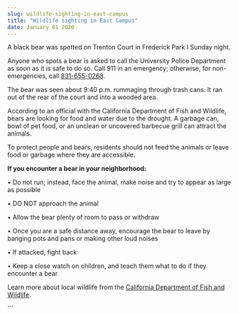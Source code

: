 ```yaml
---
slug: wildlife-sighting-in-east-campus
title: "Wildlife sighting in East Campus"
date: January 01 2020
---
```


 
<p>
  A black bear was spotted on Trenton Court in Frederick Park I Sunday night.
</p>
<p>
  Anyone who spots a bear is asked to call the University Police Department as
  soon as it is safe to do so. Call 911 in an emergency; otherwise, for
  non&#45;emergencies, call
  <a href="tel:831&#45;655&#45;0268">831&#45;655&#45;0268</a>.
</p>
<p>
  The bear was seen about 9:40 p.m. rummaging through trash cans. It ran out of
  the rear of the court and into a wooded area.
</p>
<p>
  According to an official with the California Department of Fish and Wildlife,
  bears are looking for food and water due to the drought. A garbage can, bowl
  of pet food, or an unclean or uncovered barbecue grill can attract the
  animals.
</p>
<p>
  To protect people and bears, residents should not feed the animals or leave
  food or garbage where they are accessible.
</p>
<p><strong>If you encounter a bear in your neighborhood:</strong></p>
<p>
  • Do not run; instead, face the animal, make noise and try to appear as large
  as possible
</p>
<p>• DO NOT approach the animal</p>
<p>• Allow the bear plenty of room to pass or withdraw</p>
<p>
  • Once you are a safe distance away, encourage the bear to leave by banging
  pots and pans or making other loud noises
</p>
<p>• If attacked, fight back</p>
<p>
  • Keep a close watch on children, and teach them what to do if they encounter
  a bear
</p>
<p>
  Learn more about local wildlife from the
  <a href="https://www.wildlife.ca.gov/Keep&#45;Me&#45;Wild"
    >California Department of Fish and Wildlife</a
  >.
</p>
```
